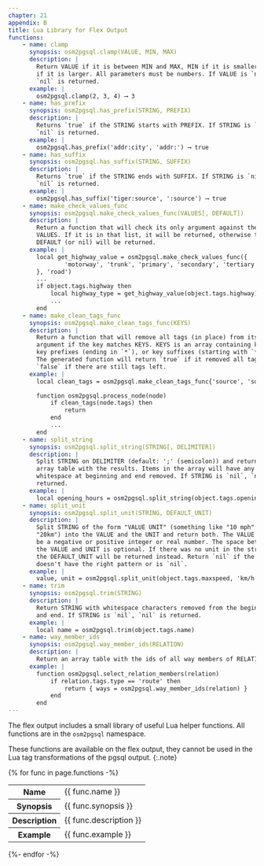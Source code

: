 ```yaml
---
chapter: 21
appendix: B
title: Lua Library for Flex Output
functions:
    - name: clamp
      synopsis: osm2pgsql.clamp(VALUE, MIN, MAX)
      description: |
        Return VALUE if it is between MIN and MAX, MIN if it is smaller, or MAX
        if it is larger. All parameters must be numbers. If VALUE is `nil`,
        `nil` is returned.
      example: |
        osm2pgsql.clamp(2, 3, 4) ⟶ 3
    - name: has_prefix
      synopsis: osm2pgsql.has_prefix(STRING, PREFIX)
      description: |
        Returns `true` if the STRING starts with PREFIX. If STRING is `nil`,
        `nil` is returned.
      example: |
        osm2pgsql.has_prefix('addr:city', 'addr:') ⟶ true
    - name: has_suffix
      synopsis: osm2pgsql.has_suffix(STRING, SUFFIX)
      description: |
        Returns `true` if the STRING ends with SUFFIX. If STRING is `nil`,
        `nil` is returned.
      example: |
        osm2pgsql.has_suffix('tiger:source', ':source') ⟶ true
    - name: make_check_values_func
      synopsis: osm2pgsql.make_check_values_func(VALUES[, DEFAULT])
      description: |
        Return a function that will check its only argument against the list of
        VALUES. If it is in that list, it will be returned, otherwise the
        DEFAULT (or nil) will be returned.
      example: |
        local get_highway_value = osm2pgsql.make_check_values_func({
                'motorway', 'trunk', 'primary', 'secondary', 'tertiary'
        }, 'road')
        ...
        if object.tags.highway then
            local highway_type = get_highway_value(object.tags.highway)
            ...
        end
    - name: make_clean_tags_func
      synopsis: osm2pgsql.make_clean_tags_func(KEYS)
      description: |
        Return a function that will remove all tags (in place) from its only
        argument if the key matches KEYS. KEYS is an array containing keys,
        key prefixes (ending in `*`), or key suffixes (starting with `*`).
        The generated function will return `true` if it removed all tags,
        `false` if there are still tags left.
      example: |
        local clean_tags = osm2pgsql.make_clean_tags_func{'source', 'source:*', '*:source', 'note'}

        function osm2pgsql.process_node(node)
            if clean_tags(node.tags) then
                return
            end
            ...
        end
    - name: split_string
      synopsis: osm2pgsql.split_string(STRING[, DELIMITER])
      description: |
        Split STRING on DELIMITER (default: ';' (semicolon)) and return an
        array table with the results. Items in the array will have any
        whitespace at beginning and end removed. If STRING is `nil`, `nil` is
        returned.
      example: |
        local opening_hours = osm2pgsql.split_string(object.tags.opening_hours)
    - name: split_unit
      synopsis: osm2pgsql.split_unit(STRING, DEFAULT_UNIT)
      description: |
        Split STRING of the form "VALUE UNIT" (something like "10 mph" or
        "20km") into the VALUE and the UNIT and return both. The VALUE must
        be a negative or positive integer or real number. The space between
        the VALUE and UNIT is optional. If there was no unit in the string,
        the DEFAULT_UNIT will be returned instead. Return `nil` if the STRING
        doesn't have the right pattern or is `nil`.
      example: |
        value, unit = osm2pgsql.split_unit(object.tags.maxspeed, 'km/h')
    - name: trim
      synopsis: osm2pgsql.trim(STRING)
      description: |
        Return STRING with whitespace characters removed from the beginning
        and end. If STRING is `nil`, `nil` is returned.
      example: |
        local name = osm2pgsql.trim(object.tags.name)
    - name: way_member_ids
      synopsis: osm2pgsql.way_member_ids(RELATION)
      description: |
        Return an array table with the ids of all way members of RELATION.
      example: |
        function osm2pgsql.select_relation_members(relation)
            if relation.tags.type == 'route' then
                return { ways = osm2pgsql.way_member_ids(relation) }
            end
        end
---
```


The flex output includes a small library of useful Lua helper functions.
All functions are in the `osm2pgsql` namespace.

These functions are available on the flex output, they cannot be used in
the Lua tag transformations of the pgsql output.
{:.note}

{% for func in page.functions -%}
<table class="lib">
    <tbody>
        <tr class="lib-name"><th>Name</th><td>{{ func.name }}</td></tr>
        <tr class="lib-syno"><th>Synopsis</th><td>{{ func.synopsis }}</td></tr>
        <tr class="lib-desc"><th>Description</th><td>{{ func.description }}</td></tr>
        <tr class="lib-exam"><th>Example</th><td>{{ func.example }}</td></tr>
    </tbody>
</table>
{%- endfor -%}

